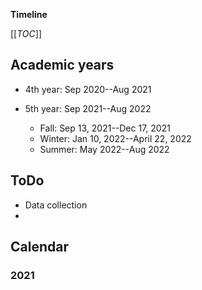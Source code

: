 **Timeline**

[[_TOC_]]

## Academic years
* 4th year: Sep 2020--Aug 2021

* 5th year: Sep 2021--Aug 2022
    * Fall: Sep 13, 2021--Dec 17, 2021
    * Winter: Jan 10, 2022--April 22, 2022
    * Summer: May 2022--Aug 2022

## ToDo

* Data collection
* 


## Calendar

### 2021